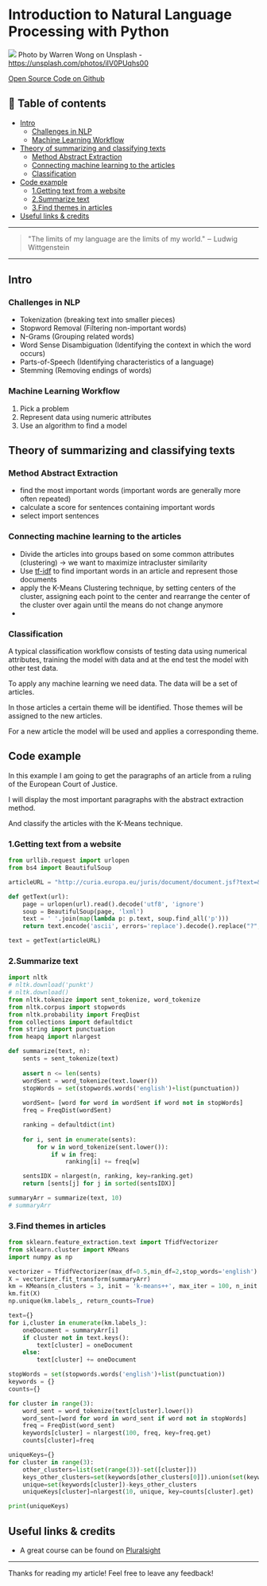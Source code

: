 # Introduction to Natural Language Processing with Python

[<img src="https://images.unsplash.com/photo-1493492473127-f5b4cafeb0b1?dpr=1&auto=compress,format&fit=crop&w=2551&h=&q=80&cs=tinysrgb&crop=">](
https://unsplash.com/photos/iIV0PUqhs00)
Photo by Warren Wong on Unsplash - https://unsplash.com/photos/iIV0PUqhs00




[Open Source Code on Github](https://github.com/DDCreationStudios/summarizeTextPy)



## 📄 Table of contents

  - [Intro](#intro)
    - [Challenges in NLP](#challenges-in-nlp)
    - [Machine Learning Workflow](#machine-learning-workflow)
  - [Theory of summarizing and classifying texts](#theory-of-summarizing-and-classifying-texts)
    - [Method Abstract Extraction](#method-abstract-extraction)
    - [Connecting machine learning to the articles](#connecting-machine-learning-to-the-articles)
    - [Classification](#classification)
  - [Code example](#code-example)
    - [1.Getting text from a website](#1getting-text-from-a-website)
    - [2.Summarize text](#2summarize-text)
    - [3.Find themes in articles](#3find-themes-in-articles)
  - [Useful links & credits](#useful-links--credits)


---
>"The limits of my language are the limits of my world."
‒ Ludwig Wittgenstein
---

## Intro

### Challenges in NLP

- Tokenization (breaking text into smaller pieces)
- Stopword Removal (Filtering non-important words)
- N-Grams (Grouping related words)
- Word Sense Disambiguation (Identifying the context in which the word occurs)
- Parts-of-Speech (Identifying characteristics of a language)
- Stemming (Removing endings of words)

### Machine Learning Workflow

1. Pick a problem
1. Represent data using numeric attributes
1. Use an algorithm to find a model


## Theory of summarizing and classifying texts

### Method Abstract Extraction

- find the most important words (important words are generally more often repeated)
- calculate a score for sentences containing important words 
- select import sentences


### Connecting machine learning to the articles

- Divide the articles into groups based on some common attributes (clustering) -> we want to maximize intracluster similarity
- Use [tf-idf](https://en.wikipedia.org/wiki/Tf%E2%80%93idf) to find important words in an article and represent those documents 
- apply the K-Means Clustering technique, by setting centers of the cluster, assigning each point to the center and rearrange the center of the cluster over again until the means do not change anymore
- 

### Classification

A typical classification workflow consists of testing data using numerical attributes, training the model with data and at the end test the model with other test data.

To apply any machine learning we need data. The data will be a set of articles. 

In those articles a certain theme will be identified. Those themes will be assigned to the new articles. 

For a new article the model will be used and applies a corresponding theme.

## Code example

In this example I am going to get the paragraphs of an article from a ruling of the European Court of Justice.

I will display the most important paragraphs with the abstract extraction method.

And classify the articles with the K-Means technique.


### 1.Getting text from a website

```python
from urllib.request import urlopen
from bs4 import BeautifulSoup

articleURL = "http://curia.europa.eu/juris/document/document.jsf?text=&docid=139407&pageIndex=0&doclang=EN&mode=lst&dir=&occ=first&part=1&cid=52454"

def getText(url):
    page = urlopen(url).read().decode('utf8', 'ignore')
    soup = BeautifulSoup(page, 'lxml')
    text = ' '.join(map(lambda p: p.text, soup.find_all('p')))
    return text.encode('ascii', errors='replace').decode().replace("?","")

text = getText(articleURL)
```


### 2.Summarize text


```python
import nltk
# nltk.download('punkt')
# nltk.download()
from nltk.tokenize import sent_tokenize, word_tokenize
from nltk.corpus import stopwords
from nltk.probability import FreqDist
from collections import defaultdict
from string import punctuation
from heapq import nlargest

def summarize(text, n):
    sents = sent_tokenize(text)
    
    assert n <= len(sents)
    wordSent = word_tokenize(text.lower())
    stopWords = set(stopwords.words('english')+list(punctuation))
    
    wordSent= [word for word in wordSent if word not in stopWords]
    freq = FreqDist(wordSent)

    ranking = defaultdict(int)
    
    for i, sent in enumerate(sents):
        for w in word_tokenize(sent.lower()):
            if w in freq:
                ranking[i] += freq[w]

    sentsIDX = nlargest(n, ranking, key=ranking.get)
    return [sents[j] for j in sorted(sentsIDX)]

summaryArr = summarize(text, 10)
# summaryArr
```


### 3.Find themes in articles

```python
from sklearn.feature_extraction.text import TfidfVectorizer
from sklearn.cluster import KMeans
import numpy as np

vectorizer = TfidfVectorizer(max_df=0.5,min_df=2,stop_words='english')
X = vectorizer.fit_transform(summaryArr)
km = KMeans(n_clusters = 3, init = 'k-means++', max_iter = 100, n_init = 1, verbose = True)
km.fit(X)
np.unique(km.labels_, return_counts=True)

text={}
for i,cluster in enumerate(km.labels_):
    oneDocument = summaryArr[i]
    if cluster not in text.keys():
        text[cluster] = oneDocument
    else:
        text[cluster] += oneDocument

stopWords = set(stopwords.words('english')+list(punctuation))
keywords = {}
counts={}

for cluster in range(3):
    word_sent = word_tokenize(text[cluster].lower())
    word_sent=[word for word in word_sent if word not in stopWords]
    freq = FreqDist(word_sent)
    keywords[cluster] = nlargest(100, freq, key=freq.get)
    counts[cluster]=freq

uniqueKeys={}
for cluster in range(3):   
    other_clusters=list(set(range(3))-set([cluster]))
    keys_other_clusters=set(keywords[other_clusters[0]]).union(set(keywords[other_clusters[1]]))
    unique=set(keywords[cluster])-keys_other_clusters
    uniqueKeys[cluster]=nlargest(10, unique, key=counts[cluster].get)

print(uniqueKeys)
```



## Useful links & credits
- A great course can be found on [Pluralsight](https://www.pluralsight.com/)

---

Thanks for reading my article! Feel free to leave any feedback! 


<!-- Written by Daniel Deutsch (deudan1010@gmail.com) -->
